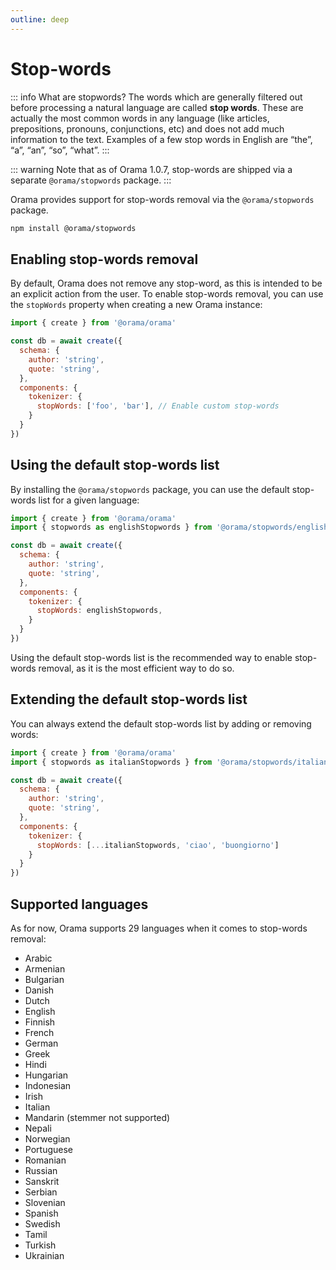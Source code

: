 ```yaml
---
outline: deep
---
```


# Stop-words

::: info What are stopwords?
  The words which are generally filtered out before processing a natural language are called **stop words**. These are
  actually the most common words in any language (like articles, prepositions, pronouns, conjunctions, etc) and does not
  add much information to the text. Examples of a few stop words in English are “the”, “a”, “an”, “so”, “what”.
:::

::: warning
Note that as of Orama 1.0.7, stop-words are shipped via a separate `@orama/stopwords` package.
:::

Orama provides support for stop-words removal via the `@orama/stopwords` package.

```bash copy 
npm install @orama/stopwords
```

## Enabling stop-words removal

By default, Orama does not remove any stop-word, as this is intended to be an explicit action from the user. To enable stop-words removal, you can use the `stopWords` property when creating a new Orama instance:

```javascript copy
import { create } from '@orama/orama'

const db = await create({
  schema: {
    author: 'string',
    quote: 'string',
  },
  components: {
    tokenizer: {
      stopWords: ['foo', 'bar'], // Enable custom stop-words
    }
  }
})
```

## Using the default stop-words list

By installing the `@orama/stopwords` package, you can use the default stop-words list for a given language:

```javascript copy
import { create } from '@orama/orama'
import { stopwords as englishStopwords } from '@orama/stopwords/english'

const db = await create({
  schema: {
    author: 'string',
    quote: 'string',
  },
  components: {
    tokenizer: {
      stopWords: englishStopwords,
    }
  }
})
```

Using the default stop-words list is the recommended way to enable stop-words removal, as it is the most efficient way to do so.

## Extending the default stop-words list

You can always extend the default stop-words list by adding or removing words:

```javascript copy
import { create } from '@orama/orama'
import { stopwords as italianStopwords } from '@orama/stopwords/italian'

const db = await create({
  schema: {
    author: 'string',
    quote: 'string',
  },
  components: {
    tokenizer: {
      stopWords: [...italianStopwords, 'ciao', 'buongiorno']
    }
  }
})
```

## Supported languages

As for now, Orama supports 29 languages when it comes to stop-words removal:

- Arabic
- Armenian
- Bulgarian
- Danish
- Dutch
- English
- Finnish
- French
- German
- Greek
- Hindi
- Hungarian
- Indonesian
- Irish
- Italian
- Mandarin (stemmer not supported)
- Nepali
- Norwegian
- Portuguese
- Romanian
- Russian
- Sanskrit
- Serbian
- Slovenian
- Spanish
- Swedish
- Tamil 
- Turkish
- Ukrainian